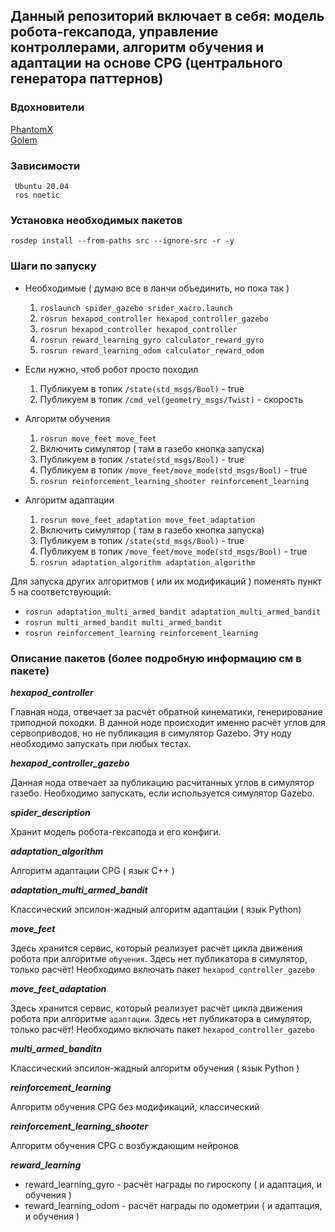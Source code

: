 ## Данный репозиторий включает в себя: модель робота-гексапода, управление контроллерами, алгоритм обучения и адаптации на основе CPG (центрального генератора паттернов)

### Вдохновители
<a href=https://github.com/HumaRobotics/phantomx_gazebo/tree/master>PhantomX</a>
<br> </n>
<a href=https://github.com/KevinOchs/hexapod_ros>Golem</a>

### Зависимости

     Ubuntu 20.04 
     ros noetic 


### Установка необходимых пакетов
`rosdep install --from-paths src --ignore-src -r -y`

### Шаги по запуску 

* Необходимые ( думаю все в ланчи объединить, но пока так )
  
     1. `roslaunch spider_gazebo srider_xacro.launch`
     2. `rosrun hexapod_controller hexapod_controller_gazebo`
     3. `rosrun hexapod_controller hexapod_controller`
     4. `rosrun reward_learning_gyro calculator_reward_gyro`
     5. `rosrun reward_learning_odom calculator_reward_odom`
        
* Если нужно, чтоб робот просто походил
  
     1. Публикуем в топик  `/state(std_msgs/Bool)` - true
     2. Публикуем в топик  `/cmd_vel(geometry_msgs/Twist)` - скорость
        
* Алгоритм обучения
     1. `rosrun move_feet move_feet`
     2. Включить симулятор ( там в газебо кнопка запуска)
     3. Публикуем в топик  `/state(std_msgs/Bool)` - true
     4. Публикуем в топик  `/move_feet/move_mode(std_msgs/Bool)` - true
     5. `rosrun reinforcement_learning_shooter reinforcement_learning`
        
* Алгоритм адаптации
      
     1. `rosrun move_feet_adaptation move_feet_adaptation`
     2. Включить симулятор ( там в газебо кнопка запуска)
     3. Публикуем в топик  `/state(std_msgs/Bool)` - true
     4. Публикуем в топик  `/move_feet/move_mode(std_msgs/Bool)` - true
     5. `rosrun adaptation_algorithm adaptation_algorithm`
        
Для запуска других алгоритмов ( или их модификаций ) поменять пункт 5 на соответствующий:

* `rosrun adaptation_multi_armed_bandit adaptation_multi_armed_bandit`
* `rosrun multi_armed_bandit multi_armed_bandit`
* `rosrun reinforcement_learning reinforcement_learning`

     
### Описание пакетов (более подробную информацию см в пакете)

**_hexapod_controller_**

Главная нода, отвечает за расчёт обратной кинематики, генерирование триподной походки. В данной ноде происходит именно расчёт углов для сервоприводов, но не публикация в симулятор Gazebo. Эту ноду необходимо запускать при любых тестах.

    
**_hexapod_controller_gazebo_**

Данная нода отвечает за публикацию расчитанных углов в симулятор газебо. Необходимо запускать, если используется симулятор Gazebo. 


**_spider_description_**

Хранит модель робота-гексапода и его конфиги.

**_adaptation_algorithm_**

Алгоритм адаптации CPG ( язык C++ )

**_adaptation_multi_armed_bandit_**

Классический эпсилон-жадный алгоритм адаптации ( язык Python)

**_move_feet_**

Здесь хранится сервис, который реализует расчёт цикла движения робота при алгоритме `обучения`. Здесь нет публикатора в симулятор, только расчёт! Необходимо включать пакет `hexapod_controller_gazebo`

**_move_feet_adaptation_**

Здесь хранится сервис, который реализует расчёт цикла движения робота при алгоритме `адаптации`. Здесь нет публикатора в симулятор, только расчёт! Необходимо включать пакет `hexapod_controller_gazebo`


**_multi_armed_banditn_**

Классический эпсилон-жадный алгоритм обучения ( язык Python )

**_reinforcement_learning_**

Алгоритм обучения CPG без модификаций, классический

**_reinforcement_learning_shooter_**

Алгоритм обучения CPG с возбуждающим нейронов

**_reward_learning_**

* reward_learning_gyro - расчёт награды по гироскопу ( и адаптация, и обучения )
* reward_learning_odom - расчёт награды по одометрии ( и адаптация, и обучения )
  






